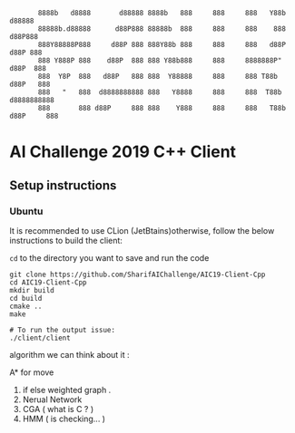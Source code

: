 
```       888b     d888        d8888 888b    888 88888888888 8888888b.         d8888
       8888b   d8888       d88888 8888b   888     888     888   Y88b       d88888
       88888b.d88888      d88P888 88888b  888     888     888    888      d88P888
       888Y88888P888     d88P 888 888Y88b 888     888     888   d88P     d88P 888
       888 Y888P 888    d88P  888 888 Y88b888     888     8888888P"     d88P  888
       888  Y8P  888   d88P   888 888  Y88888     888     888 T88b     d88P   888
       888   "   888  d8888888888 888   Y8888     888     888  T88b   d8888888888
       888       888 d88P     888 888    Y888     888     888   T88b d88P     888
```
# AI Challenge 2019 C++ Client
## Setup instructions
### Ubuntu
It is recommended to use CLion (JetBtains)otherwise, follow the below instructions to build the client:

```cd``` to the directory you want to save and run the code
```
git clone https://github.com/SharifAIChallenge/AIC19-Client-Cpp
cd AIC19-Client-Cpp
mkdir build
cd build
cmake ..
make

# To run the output issue:
./client/client
```

algorithm we can think about it : 

A* for move 

1. if else weighted graph .
2. Nerual Network 
3. CGA ( what is C ? ) 
4. HMM ( is checking... ) 



